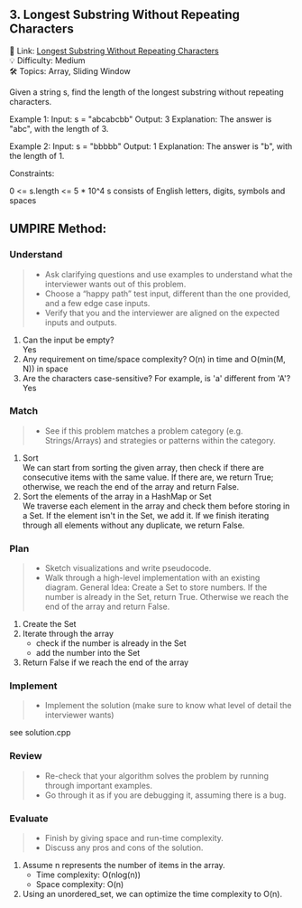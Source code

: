 ## 3. Longest Substring Without Repeating Characters
🔗 Link: [Longest Substring Without Repeating Characters](https://leetcode.com/problems/longest-substring-without-repeating-characters/)   
💡 Difficulty: Medium  
🛠️ Topics: Array, Sliding Window  

Given a string s, find the length of the longest substring without repeating characters.

Example 1:
Input: s = "abcabcbb"
Output: 3
Explanation: The answer is "abc", with the length of 3.

Example 2:
Input: s = "bbbbb"
Output: 1
Explanation: The answer is "b", with the length of 1.

Constraints:

0 <= s.length <= 5 * 10^4
s consists of English letters, digits, symbols and spaces

## UMPIRE Method:

### Understand
> - Ask clarifying questions and use examples to understand what the interviewer wants out of this problem.
> - Choose a “happy path” test input, different than the one provided, and a few edge case inputs.
> - Verify that you and the interviewer are aligned on the expected inputs and outputs.
1. Can the input be empty?  
   Yes
2. Any requirement on time/space complexity?
   O(n) in time and O(min(M, N)) in space
3. Are the characters case-sensitive? For example, is 'a' different from 'A'?  
   Yes
### Match
> - See if this problem matches a problem category (e.g. Strings/Arrays) and strategies or patterns within the category.
1. Sort  
   We can start from sorting the given array, then check if there are consecutive items with the same value. If there are, we return True; otherwise, we reach the end of the array and return False.
2. Sort the elements of the array in a HashMap or Set  
   We traverse each element in the array and check them before storing in a Set. If the element isn't in the Set,  we add it. If we finish iterating through all elements without any duplicate, we return False. 
### Plan
> - Sketch visualizations and write pseudocode.
> - Walk through a high-level implementation with an existing diagram.
General Idea: Create a Set to store numbers. If the number is already in the Set, return True. Otherwise we reach the end of the array and return False.
1. Create the Set
2. Iterate through the array
   - check if the number is already in the Set
   - add the number into the Set
3. Return False if we reach the end of the array

### Implement
> - Implement the solution (make sure to know what level of detail the interviewer wants)  

see solution.cpp
### Review
> - Re-check that your algorithm solves the problem by running through important examples.
> - Go through it as if you are debugging it, assuming there is a bug.
### Evaluate
> - Finish by giving space and run-time complexity.
> - Discuss any pros and cons of the solution.
1. Assume n represents the number of items in the array.
   - Time complexity: O(nlog(n))
   - Space complexity: O(n)
2. Using an unordered_set, we can optimize the time complexity to O(n).

